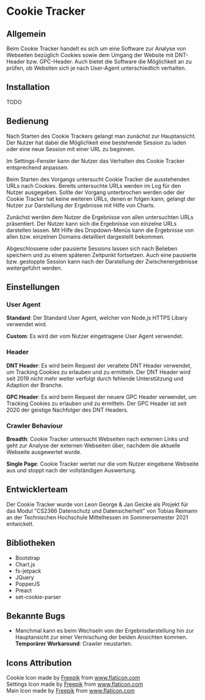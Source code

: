# Cookie Tracker
## Allgemein
Beim Cookie Tracker handelt es sich um eine Software zur Analyse von Webseiten bezüglich Cookies sowie dem Umgang der Website mit DNT-Header bzw. GPC-Header. Auch bietet die Software die Möglichkeit an zu prüfen, ob Websiten sich je nach User-Agent unterschiedlich verhalten.

## Installation
TODO

## Bedienung
Nach Starten des Cookie Trackers gelangt man zunächst zur Hauptansicht.
Der Nutzer hat dabei die Möglichkeit eine bestehende Session zu laden oder eine neue Session mit einer URL zu beginnen.


Im Settings-Fenster kann der Nutzer das Verhalten des Cookie Tracker entsprechend anpassen.

Beim Starten des Vorgangs untersucht Cookie Tracker die ausstehenden URLs nach Cookies. Bereits untersuchte URLs werden im Log
für den Nutzer ausgegeben. Sollte der Vorgang unterbrochen werden oder der Cookie Tracker hat keine weiteren URLs, denen er folgen kann,
gelangt der Nutzer zur Darstellung der Ergebnisse mit Hilfe von Charts.

Zunächst werden dem Nutzer die Ergebnisse von allen untersuchten URLs präsentiert. Der Nutzer kann sich die Ergebnisse
von einzelne URLs darstellen lassen. Mit Hilfe des Dropdown-Menüs kann die Ergebnisse von allen bzw. einzelnen Domains detailliert
dargestellt bekommen.

Abgeschlossene oder pausierte Sessions lassen sich nach Belieben speichern und zu einem späteren Zeitpunkt fortsetzen. 
Auch eine pausierte bzw. gestoppte Session kann nach der Darstellung der Zwischenergebnisse weitergeführt werden.

## Einstellungen
### User Agent
__Standard__: Der Standard User Agent, welcher von Node.js HTTPS Libary verwendet wird.

__Custom__: Es wird der vom Nutzer eingetragene User Agent verwendet.

    
### Header
__DNT Header__: Es wird beim Request der veraltete DNT Header verwendet, um Tracking Cookies zu erlauben und zu ermitteln.
Der DNT Header wird seit 2019 nicht mehr weiter verfolgt durch fehlende Unterstützung und Adaption der Branche.

__GPC Header__: Es wird beim Request der neuere GPC Header verwendet, um Tracking Cookies zu erlauben und zu ermitteln.
Der GPC Header ist seit 2020 der geistige Nachfolger des DNT Headers.

### Crawler Behaviour
__Breadth__: Cookie Tracker untersucht Webseiten nach externen Links und geht zur Analyse der externen Webseiten über,
nachdem die aktuelle Webseite ausgewertet wurde.

__Single Page__: Cookie Tracker wertet nur die vom Nutzer eingebene Webseite aus und stoppt nach der vollständigen Auswertung.
## Entwicklerteam
Der Cookie Tracker wurde von Leon George & Jan Geicke als Projekt für das Modul "CS2366 Datenschutz und Datensicherheit" von Tobias Reimann an der Technischen Hochschule Mittelhessen im Sommersemester 2021 entwickelt.

## Bibliotheken
- Bootstrap
- Chart.js
- fs-jetpack
- JQuery
- PopperJS
- Preact
- set-cookie-parser



## Bekannte Bugs
- Manchmal kann es beim Wechseln von der Ergebnisdarstellung hin zur Hauptansicht zur einer Vermischung der beiden Ansichten kommen.
__Temporärer Workaround__: Crawler neustarten. 

## Icons Attribution
<div>Cookie Icon made by <a href="https://www.freepik.com" title="Freepik">Freepik</a> from <a href="https://www.flaticon.com/" title="Flaticon">www.flaticon.com</a></div>

<div>Settings Icon made by <a href="https://www.freepik.com" title="Freepik">Freepik</a> from <a href="https://www.flaticon.com/" title="Flaticon">www.flaticon.com</a></div>

<div>Main Icon made by <a href="https://www.freepik.com" title="Freepik">Freepik</a> from <a href="https://www.flaticon.com/" title="Flaticon">www.flaticon.com</a></div>